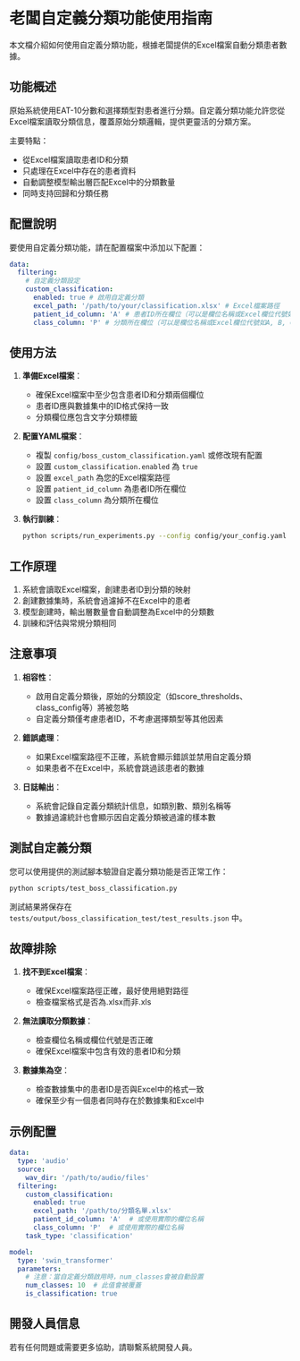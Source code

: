 # 老闆自定義分類功能使用指南

本文檔介紹如何使用自定義分類功能，根據老闆提供的Excel檔案自動分類患者數據。

## 功能概述

原始系統使用EAT-10分數和選擇類型對患者進行分類。自定義分類功能允許您從Excel檔案讀取分類信息，覆蓋原始分類邏輯，提供更靈活的分類方案。

主要特點：
- 從Excel檔案讀取患者ID和分類
- 只處理在Excel中存在的患者資料
- 自動調整模型輸出層匹配Excel中的分類數量
- 同時支持回歸和分類任務

## 配置說明

要使用自定義分類功能，請在配置檔案中添加以下配置：

```yaml
data:
  filtering:
    # 自定義分類設定
    custom_classification:
      enabled: true # 啟用自定義分類
      excel_path: '/path/to/your/classification.xlsx' # Excel檔案路徑
      patient_id_column: 'A' # 患者ID所在欄位（可以是欄位名稱或Excel欄位代號如A, B, C...）
      class_column: 'P' # 分類所在欄位（可以是欄位名稱或Excel欄位代號如A, B, C...）
```

## 使用方法

1. **準備Excel檔案**：
   - 確保Excel檔案中至少包含患者ID和分類兩個欄位
   - 患者ID應與數據集中的ID格式保持一致
   - 分類欄位應包含文字分類標籤

2. **配置YAML檔案**：
   - 複製 `config/boss_custom_classification.yaml` 或修改現有配置
   - 設置 `custom_classification.enabled` 為 `true`
   - 設置 `excel_path` 為您的Excel檔案路徑
   - 設置 `patient_id_column` 為患者ID所在欄位
   - 設置 `class_column` 為分類所在欄位

3. **執行訓練**：
   ```bash
   python scripts/run_experiments.py --config config/your_config.yaml
   ```

## 工作原理

1. 系統會讀取Excel檔案，創建患者ID到分類的映射
2. 創建數據集時，系統會過濾掉不在Excel中的患者
3. 模型創建時，輸出層數量會自動調整為Excel中的分類數
4. 訓練和評估與常規分類相同

## 注意事項

1. **相容性**：
   - 啟用自定義分類後，原始的分類設定（如score_thresholds、class_config等）將被忽略
   - 自定義分類僅考慮患者ID，不考慮選擇類型等其他因素

2. **錯誤處理**：
   - 如果Excel檔案路徑不正確，系統會顯示錯誤並禁用自定義分類
   - 如果患者不在Excel中，系統會跳過該患者的數據

3. **日誌輸出**：
   - 系統會記錄自定義分類統計信息，如類別數、類別名稱等
   - 數據過濾統計也會顯示因自定義分類被過濾的樣本數

## 測試自定義分類

您可以使用提供的測試腳本驗證自定義分類功能是否正常工作：

```bash
python scripts/test_boss_classification.py
```

測試結果將保存在 `tests/output/boss_classification_test/test_results.json` 中。

## 故障排除

1. **找不到Excel檔案**：
   - 確保Excel檔案路徑正確，最好使用絕對路徑
   - 檢查檔案格式是否為.xlsx而非.xls

2. **無法讀取分類數據**：
   - 檢查欄位名稱或欄位代號是否正確
   - 確保Excel檔案中包含有效的患者ID和分類

3. **數據集為空**：
   - 檢查數據集中的患者ID是否與Excel中的格式一致
   - 確保至少有一個患者同時存在於數據集和Excel中

## 示例配置

```yaml
data:
  type: 'audio'
  source:
    wav_dir: '/path/to/audio/files'
  filtering:
    custom_classification:
      enabled: true
      excel_path: '/path/to/分類名單.xlsx'
      patient_id_column: 'A'  # 或使用實際的欄位名稱
      class_column: 'P'  # 或使用實際的欄位名稱
    task_type: 'classification'

model:
  type: 'swin_transformer'
  parameters:
    # 注意：當自定義分類啟用時，num_classes會被自動設置
    num_classes: 10  # 此值會被覆蓋
    is_classification: true
```

## 開發人員信息

若有任何問題或需要更多協助，請聯繫系統開發人員。 
